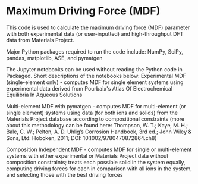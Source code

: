 # Maximum Driving Force (MDF)

This code is used to calculate the maximum driving force (MDF) parameter with both experimental data (or user-inputted) and high-throughput DFT data from Materials Project. 

Major Python packages required to run the code include: NumPy, SciPy, pandas, matplotlib, ASE, and pymatgen

The Jupyter notebooks can be used without reading the Python code in Packaged. Short descriptions of the notebooks below:
Experimental MDF (single-element only) - computes MDF for single element systems using experimental data derived from Pourbaix's Atlas Of Electrochemical Equilibria In Aqueous Solutions

Multi-element MDF with pymatgen - computes MDF for multi-element (or single element) systems using data (for both ions and solids) from the Materials Project database according to compositional constraints (more about this methodology can be found here: Thompson, W. T.; Kaye, M. H.; Bale, C. W.; Pelton, A. D. Uhlig’s Corrosion Handbook, 3rd ed.; John Wiley & Sons, Ltd: Hoboken, 2011; DOI: 10.1002/9780470872864.ch8)

Composition Independent MDF - computes MDF for single or multi-element systems with either experimental or Materials Project data without composition constraints; treats each possible solid in the system equally, computing driving forces for each in comparison with all ions in the system, and selecting those with the best driving forces

